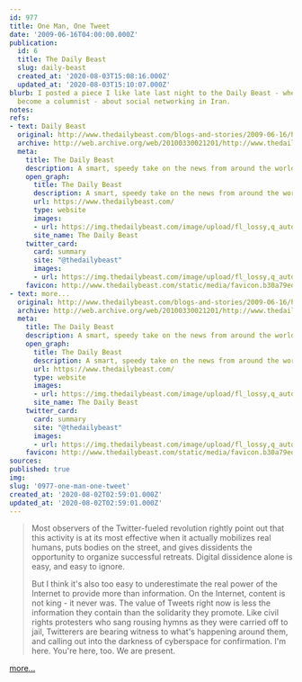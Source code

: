 ```yaml
---
id: 977
title: One Man, One Tweet
date: '2009-06-16T04:00:00.000Z'
publication:
  id: 6
  title: The Daily Beast
  slug: daily-beast
  created_at: '2020-08-03T15:08:16.000Z'
  updated_at: '2020-08-03T15:10:07.000Z'
blurb: I posted a piece I like late last night to the Daily Beast - where I've just
  become a columnist - about social networking in Iran.
notes: 
refs:
- text: Daily Beast
  original: http://www.thedailybeast.com/blogs-and-stories/2009-06-16/how-irans-hackers-killed-big-brother/?cid=hp:featureline
  archive: http://web.archive.org/web/20100330021201/http://www.thedailybeast.com:80/blogs-and-stories/2009-06-16/how-irans-hackers-killed-big-brother/?cid=hp:featureline
  meta:
    title: The Daily Beast
    description: A smart, speedy take on the news from around the world.
    open_graph:
      title: The Daily Beast
      description: A smart, speedy take on the news from around the world.
      url: https://www.thedailybeast.com/
      type: website
      images:
      - url: https://img.thedailybeast.com/image/upload/fl_lossy,q_auto/placeholder_euli9k
      site_name: The Daily Beast
    twitter_card:
      card: summary
      site: "@thedailybeast"
      images:
      - url: https://img.thedailybeast.com/image/upload/fl_lossy,q_auto/placeholder_euli9k
    favicon: http://www.thedailybeast.com/static/media/favicon.b30a79ed.ico
- text: more...
  original: http://www.thedailybeast.com/blogs-and-stories/2009-06-16/how-irans-hackers-killed-big-brother/?cid=hp:featureline
  archive: http://web.archive.org/web/20100330021201/http://www.thedailybeast.com:80/blogs-and-stories/2009-06-16/how-irans-hackers-killed-big-brother/?cid=hp:featureline
  meta:
    title: The Daily Beast
    description: A smart, speedy take on the news from around the world.
    open_graph:
      title: The Daily Beast
      description: A smart, speedy take on the news from around the world.
      url: https://www.thedailybeast.com/
      type: website
      images:
      - url: https://img.thedailybeast.com/image/upload/fl_lossy,q_auto/placeholder_euli9k
      site_name: The Daily Beast
    twitter_card:
      card: summary
      site: "@thedailybeast"
      images:
      - url: https://img.thedailybeast.com/image/upload/fl_lossy,q_auto/placeholder_euli9k
    favicon: http://www.thedailybeast.com/static/media/favicon.b30a79ed.ico
sources: 
published: true
img: 
slug: '0977-one-man-one-tweet'
created_at: '2020-08-02T02:59:01.000Z'
updated_at: '2020-08-02T02:59:01.000Z'
---
```

> Most observers of the Twitter-fueled revolution rightly point out that this activity is at its most effective when it actually mobilizes real humans, puts bodies on the street, and gives dissidents the opportunity to organize successful retreats. Digital dissidence alone is easy, and easy to ignore.  
>   
> But I think it's also too easy to underestimate the real power of the Internet to provide more than information. On the Internet, content is not king - it never was. The value of Tweets right now is less the information they contain than the solidarity they promote. Like civil rights protesters who sang rousing hymns as they were carried off to jail, Twitterers are bearing witness to what's happening around them, and calling out into the darkness of cyberspace for confirmation. I'm here. You're here, too. We are present.

[more...](http://www.thedailybeast.com/blogs-and-stories/2009-06-16/how-irans-hackers-killed-big-brother/?cid=hp:featureline)
